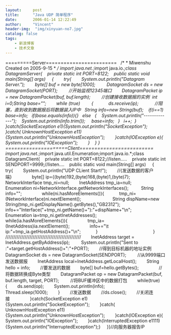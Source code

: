 ```yaml
---
layout:     post
title:      "Java UDP 简单程序"
date:       2006-01-14 12:22:49
author:     "Vincent"
header-img:  "img/xinyuan-no7.jpg"
catalog: false
tags:
    - 新浪博客
    - 技术文章
---
```




=========Server========================
 
/* * Miwenshu Created on 2005-9-15 * */
import java.net.*;import java.io.*;class DatagramServer{    private static int PORT=8122;    public static void main(String[] args)     {        try{        System.out.println("Datagram Server.");        byte[] buf = new byte[1000];         DatagramSocket ds = new DatagramSocket(PORT);         //开始监视12345端口        DatagramPacket ip = new DatagramPacket(buf, buf.length);         //创建接收数据报的实例  int i=0;String base="";        while (true)         {            ds.receive(ip);             //阻塞，直到收到数据报后将数据装入IP中   String info=new String(buf);
   if(i==1) base=info;   if(base.equals(info)){}   else   {    System.out.println("-------------");    System.out.println(info.trim());     base=info;   }   i++;  }
        }catch(SocketException e1){System.out.println("SocketException");        }catch( UnknownHostException e11){System.out.println("UnknownHostException");        }catch(IOException e){ System.out.println("IOException");        }    }
}
=====================Client=========================
import java.net.*;import java.util.Enumeration;import java.io.*;class  DatagramClient{    private static int PORT=8122;//listen.....    private static int SENDPORT=9999;//listen....    public static void main(String[] args)     {        try{        System.out.println("UDP CLient Start!");        //{发送数据的客户端}                byte[] ip={(byte)192,(byte)168,(byte)1,(byte)7};        NetworkInterface tmp_ni=null;        InetAddress tmp_ia=null;        Enumeration ni=NetworkInterface.getNetworkInterfaces();          String info="";                while(ni.hasMoreElements()){            tmp_ni=(NetworkInterface)ni.nextElement();                         String dispName=new String(tmp_ni.getDisplayName().getBytes(),"GB2312");                        info+="Interface("+tmp_ni.getName()+"):"+dispName+"\n";                        Enumeration ia=tmp_ni.getInetAddresses();                        while(ia.hasMoreElements()){                tmp_ia=(InetAddress)ia.nextElement();                info+="\t ip:"+tmp_ia.getHostAddress()+"\n";            }                                            }        ///////////////////////////////////////////////        InetAddress target = InetAddress.getByAddress(ip);         System.out.println("Sent to :"+target.getHostAddress()+":"+PORT);        //得到目标机器的地址实例        DatagramSocket ds = new DatagramSocket(SENDPORT);         //从9999端口发送数据报        InetAddress local=InetAddress.getLocalHost();        String hello = info;        //要发送的数据        byte[] buf=hello.getBytes();                //将数据转换成Byte类型        DatagramPacket op = new DatagramPacket(buf, buf.length, target, PORT);         //将BUF缓冲区中的数据打包        while(true){        ds.send(op);        System.out.println(info);        Thread.sleep(1000);        }        //发送数据        //ds.close();        //关闭连接                }catch(SocketException e1){System.out.println("SocketException");        }catch( UnknownHostException e11){System.out.println("UnknownHostException");        }catch(IOException e){ System.out.println("IOException");        }catch(InterruptedException e1111){System.out.println("InterruptedException");}
    }}//向服务器报告IP



